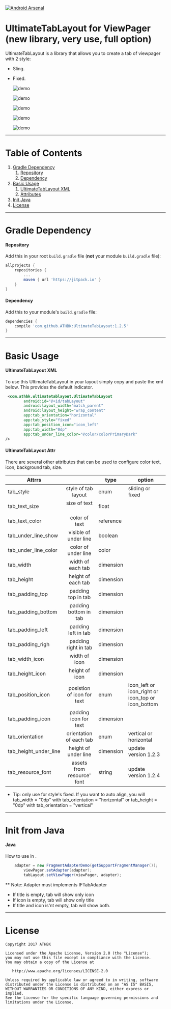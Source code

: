 [![Android Arsenal]( https://img.shields.io/badge/Android%20Arsenal-UltimateTabLayout-green.svg?style=flat )]( https://android-arsenal.com/details/1/6487 )

# UltimateTabLayout for ViewPager (new library, very use, full option)
UltimateTabLayout is a library that allows you to create a tab of viewpager with 2 style:
- Sling.
- Fixed.

  ![demo](ScreenShots/ultimate_tab_fixed_style.gif)
  
  
  ![demo](ScreenShots/ultimate_tab_sling_style.gif)
  
  
  ![demo](ScreenShots/ultimate_tab_hozi_style.gif)
  
  
  ![demo](ScreenShots/ultimate_tab_only_icon.png)
  
  
  ![demo](ScreenShots/ultimate_tab_only_text.png)

---


# Table of Contents

1. [Gradle Dependency](https://github.com/ATHBK/UltimateTabLayout#gradle-dependency)
   1. [Repository](https://github.com/ATHBK/UltimateTabLayout#repository)
   2. [Dependency](https://github.com/ATHBK/UltimateTabLayout#dependency)
2. [Basic Usage](https://github.com/ATHBK/UltimateTabLayout#basic-usage)
   1. [UltimateTabLayout XML](https://github.com/ATHBK/UltimateTabLayout#ultimatetablayout-xml)
   2. [Attributes](https://github.com/ATHBK/UltimateTabLayout#ultimatetablayout-attr )
3. [Init Java](https://github.com/ATHBK/UltimateTabLayout#init-from-java)
4. [License](https://github.com/ATHBK/UltimateTabLayout#license)

   
---

# Gradle Dependency


#### Repository

Add this in your root `build.gradle` file (**not** your module `build.gradle` file):

```gradle
allprojects {
	repositories {
		...
		maven { url 'https://jitpack.io' }
	}
}
```

#### Dependency

Add this to your module's `build.gradle` file:

```gradle
dependencies {
	compile 'com.github.ATHBK:UltimateTabLayout:1.2.5'
}
```

---

# Basic Usage

#### UltimateTabLayout XML

To use this UltimateTabLayout in your layout simply copy and paste the xml below. This provides the default indicator. 

```xml
 <com.athbk.ultimatetablayout.UltimateTabLayout
        android:id="@+id/tabLayout"
        android:layout_width="match_parent"
        android:layout_height="wrap_content"
        app:tab_orientation="horizontal"
        app:tab_style="fixed"
        app:tab_position_icon="icon_left"
        app:tab_width="0dp"
        app:tab_under_line_color="@color/colorPrimaryDark"
/>
````

#### UltimateTabLayout Attr 

There are several other attributes that can be used to configure color text, icon, background tab, size.

| Attrrs              |                           |  type   | option                                           |
| --------------------|:-------------------------:|---------|--------------------------------------------------|
| tab_style           | style of tab layout       |enum     |sliding or fixed                                  |
| tab_text_size       | size of text              |float    |                                                  |
| tab_text_color      | color of text             |reference|                                                  |
| tab_under_line_show | visible of under line     |boolean  |                                                  |
| tab_under_line_color| color of under line       |color    |                                                  |
| tab_width           | width of each tab         |dimension|                                                  |
| tab_height          | height of each tab        |dimension|                                                  |
| tab_padding_top     | padding top in tab        |dimension|                                                  |
| tab_padding_bottom  | padding bottom in tab     |dimension|                                                  |
| tab_padding_left    | padding left in tab       |dimension|                                                  |
|tab_padding_righ     | padding right in tab      |dimension|                                                  |
|tab_width_icon	      | width of icon             |dimension|                                                  |
|tab_height_icon      | height of icon            |dimension|                                                  |
|tab_position_icon    | posistion of icon for text|enum     |icon_left or icon_right or icon_top or icon_bottom|
|tab_padding_icon     | padding icon for text     |dimension|                                                  |
|tab_orientation      | orientation of each tab   |enum     |vertical or horizontal                            |
|tab_height_under_line| height of under line 	  |dimension|update version 1.2.3                              |
|tab_resource_font    | assets from resource' font|string   |update version 1.2.4                              |
* Tip: only use for style's fixed.
If you want to auto align, you will tab_width = "0dp" with tab_orientation = "horizontal"
or tab_height = "0dp" with tab_orientation = "vertical"
---

# Init from Java

#### Java

How to use in . 

```java	
	adapter = new FragmentAdapterDemo(getSupportFragmentManager());
        viewPager.setAdapter(adapter);
        tabLayout.setViewPager(viewPager, adapter);
```

** Note: Adapter must implements IFTabAdapter

- If title is empty, tab will show only icon
- If icon is empty, tab will show only title
- If title and icon is'nt empty, tab will show both.

---
# License

    Copyright 2017 ATHBK

    Licensed under the Apache License, Version 2.0 (the "License");
    you may not use this file except in compliance with the License.
    You may obtain a copy of the License at

       http://www.apache.org/licenses/LICENSE-2.0

    Unless required by applicable law or agreed to in writing, software
    distributed under the License is distributed on an "AS IS" BASIS,
    WITHOUT WARRANTIES OR CONDITIONS OF ANY KIND, either express or implied.
    See the License for the specific language governing permissions and
    limitations under the License.
